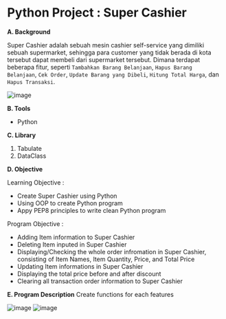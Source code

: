 # Python Project : Super Cashier

**A. Background**

Super Cashier adalah sebuah mesin cashier self-service yang dimiliki sebuah supermarket, sehingga para customer yang tidak berada di kota tersebut dapat membeli dari supermarket tersebut.
Dimana terdapat beberapa fitur, seperti `Tambahkan Barang Belanjaan`, `Hapus Barang Belanjaan`, `Cek Order`, `Update Barang yang Dibeli`, `Hitung Total Harga`, dan `Hapus Transaksi`.

![image](https://user-images.githubusercontent.com/63135748/232187068-6250b7e5-7e10-4b73-b7e4-2338c0922ea0.png)


**B. Tools**

- Python

**C. Library**

1. Tabulate
2. DataClass

**D. Objective**

Learning Objective :
- Create Super Cashier using Python
- Using OOP to create Python program
- Appy PEP8 principles to write clean Python program

Program Objective :
- Adding Item information to Super Cashier
- Deleting Item inputed in Super Cashier
- Displaying/Checking the whole order infromation in Super Cashier, consisting of Item Names, Item Quantity, Price, and Total Price
- Updating Item informations in Super Cashier
- Displaying the total price before and after discount
- Clearing all transaction order information to Super Cashier

**E. Program Description**
Create functions for each features

![image](https://user-images.githubusercontent.com/63135748/232187114-721659ee-df83-4f25-9ec3-8f2a4f1e4260.png)
![image](https://user-images.githubusercontent.com/63135748/232187126-b9fd608d-aacc-47ae-8c7c-6e100c1fa949.png)



